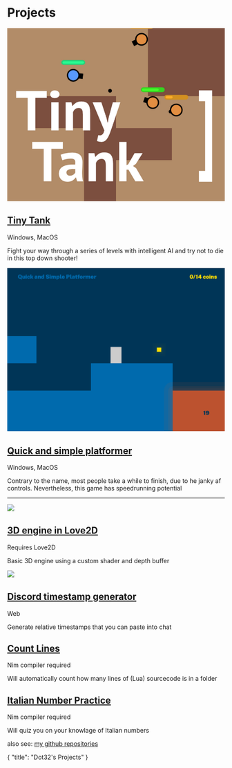 # Projects

<div class=largeLink>
	<a href="https://dot32.itch.io/tiny-tank">
		<img src="/tinytankthumb.png">
	</a>
	<div>
		<a href="https://dot32.itch.io/tiny-tank">
			<h2>Tiny Tank</h2>
		</a>
		<span class="language">Windows, MacOS</span>
		<p>Fight your way through a series of levels with intelligent AI and try not to die in this top down shooter!</p>
	</div>
</div>
<p></p>
<div class=largeLink>
	<a href="https://github.com/Dot32IsCool/QuickAndSimplePlatformer-Game">
		<img src="/q&spthumb.png">
	</a>
	<div>
		<a href="https://github.com/Dot32IsCool/QuickAndSimplePlatformer-Game">
			<h2>Quick and simple platformer</h2>
		</a>
		<span class="language">Windows, MacOS</span>
		<p>Contrary to the name, most people take a while to finish, due to he janky af controls. Nevertheless, this game has speedrunning potential</p>
	</div>
</div>
<hr>
<div class=largeLink>
	<a href="https://github.com/Dot32IsCool/3D-in-love2D">
		<img src="https://user-images.githubusercontent.com/61964090/127146335-16ba2a76-f36b-4096-8545-b18322c615cc.png">
	</a>
	<div>
		<a href="https://github.com/Dot32IsCool/3D-in-love2D">
			<h2>3D engine in Love2D</h2>
		</a>
		<span class="language">Requires Love2D</span>
		<p>Basic 3D engine using a custom shader and depth buffer</p>
	</div>
</div>
<p></p>
<div class=largeLink>
	<a href="https://discordtimestampgenerator.netlify.app/">
		<img src=https://user-images.githubusercontent.com/61964090/124254092-4caf5d00-db5b-11eb-82a7-c31a630218d2.png>
	</a>
	<div>
		<a href="https://discordtimestampgenerator.netlify.app/">
			<h2>Discord timestamp generator</h2>
		</a>
		<span class="language">Web</span>
		<p>Generate relative timestamps that you can paste into chat</p>
	</div>
</div>
<p></p>
<div class=largeLink>
	<div>
		<a href="https://github.com/Dot32IsCool/count-lines">
			<h2>Count Lines</h2>
		</a>
		<span class="language">Nim compiler required</span>
		<p>Will automatically count how many lines of (Lua) sourcecode is in a folder</p>
	</div>
</div>
<p></p>
<div class=largeLink>
	<div>
		<a href="https://github.com/Dot32IsCool/italian-numbers">
			<h2>Italian Number Practice</h2>
		</a>
		<span class="language">Nim compiler required</span>
		<p>Will quiz you on your knowlage of Italian numbers</p>
	</div>
</div>

also see: [my github repositories](https://github.com/Dot32IsCool)

<div id="json">
  {
    "title": "Dot32's Projects"
  }
</div>